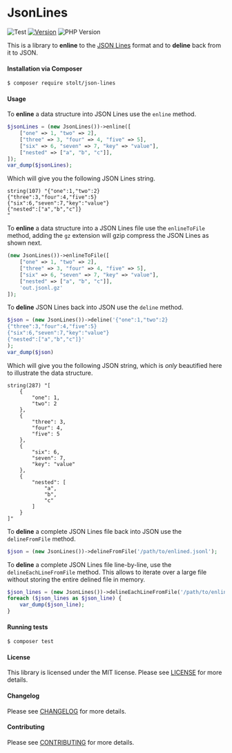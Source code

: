 JsonLines
================
![Test](https://github.com/raphaelstolt/json-lines/workflows/Test/badge.svg)
[![Version](http://img.shields.io/packagist/v/stolt/json-lines.svg?style=flat)](https://packagist.org/packages/stolt/json-lines)
![PHP Version](http://img.shields.io/badge/php-7.4+-ff69b4.svg)

This is a library to __enline__ to the [JSON Lines](http://jsonlines.org/) format and to __deline__ back from it to JSON.

#### Installation via Composer
``` bash
$ composer require stolt/json-lines
```

#### Usage
To __enline__ a data structure into JSON Lines use the `enline` method.
```php
$jsonLines = (new JsonLines())->enline([
    ["one" => 1, "two" => 2],
    ["three" => 3, "four" => 4, "five" => 5],
    ["six" => 6, "seven" => 7, "key" => "value"],
    ["nested" => ["a", "b", "c"]],
]);
var_dump($jsonLines);
```
Which will give you the following JSON Lines string.
```text
string(107) "{"one":1,"two":2}
{"three":3,"four":4,"five":5}
{"six":6,"seven":7,"key":"value"}
{"nested":["a","b","c"]}
"
```
To __enline__ a data structure into a JSON Lines file use the `enlineToFile` method, adding the `gz` extension will gzip compress the JSON Lines as shown next.
```php
(new JsonLines())->enlineToFile([
    ["one" => 1, "two" => 2],
    ["three" => 3, "four" => 4, "five" => 5],
    ["six" => 6, "seven" => 7, "key" => "value"],
    ["nested" => ["a", "b", "c"]],
    'out.jsonl.gz'
]);
```

To __deline__ JSON Lines back into JSON use the `deline` method.
```php
$json = (new JsonLines())->deline('{"one":1,"two":2}
{"three":3,"four":4,"five":5}
{"six":6,"seven":7,"key":"value"}
{"nested":["a","b","c"]}'
);
var_dump($json)
```
Which will give you the following JSON string, which is _only_ beautified here to illustrate the data structure.
```text
string(287) "[
    {
        "one": 1,
        "two": 2
    },
    {
        "three": 3,
        "four": 4,
        "five": 5
    },
    {
        "six": 6,
        "seven": 7,
        "key": "value"
    },
    {
        "nested": [
            "a",
            "b",
            "c"
        ]
    }
]"
```

To __deline__ a complete JSON Lines file back into JSON use the `delineFromFile` method.
```php
$json = (new JsonLines())->delineFromFile('/path/to/enlined.jsonl');
```

To __deline__ a complete JSON Lines file line-by-line, use the `delineEachLineFromFile` method. This allows to iterate over a large file without storing the entire delined file in memory.
```php
$json_lines = (new JsonLines())->delineEachLineFromFile('/path/to/enlined.jsonl');
foreach ($json_lines as $json_line) {
    var_dump($json_line);
}
```

#### Running tests
``` bash
$ composer test
```

#### License
This library is licensed under the MIT license. Please see [LICENSE](LICENSE.md) for more details.

#### Changelog
Please see [CHANGELOG](CHANGELOG.md) for more details.

#### Contributing
Please see [CONTRIBUTING](CONTRIBUTING.md) for more details.
